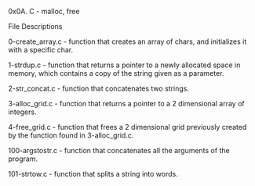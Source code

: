 0x0A. C - malloc, free


File Descriptions

0-create_array.c - function that creates an array of chars, and initializes it with a specific char.

1-strdup.c - function that returns a pointer to a newly allocated space in memory, which contains a copy of the string given as a parameter.


2-str_concat.c - function that concatenates two strings.


3-alloc_grid.c - function that returns a pointer to a 2 dimensional array of integers.


4-free_grid.c - function that frees a 2 dimensional grid previously created by the function found in 3-alloc_grid.c.


100-argstostr.c - function that concatenates all the arguments of the program.


101-strtow.c - function that splits a string into words.
